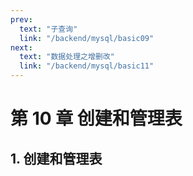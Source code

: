 ```yaml
---
prev:
  text: "子查询"
  link: "/backend/mysql/basic09"
next:
  text: "数据处理之增删改"
  link: "/backend/mysql/basic11"
---
```


# 第 10 章 创建和管理表

## 1. 创建和管理表

<a-back-top />

<reading-progress-bar/>
